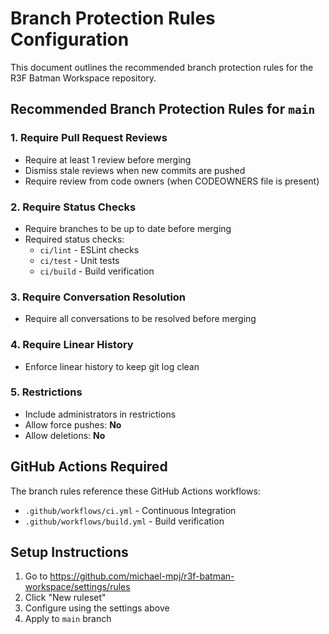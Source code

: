 # Branch Protection Rules Configuration

This document outlines the recommended branch protection rules for the R3F Batman Workspace repository.

## Recommended Branch Protection Rules for `main`

### 1. **Require Pull Request Reviews**

- Require at least 1 review before merging
- Dismiss stale reviews when new commits are pushed
- Require review from code owners (when CODEOWNERS file is present)

### 2. **Require Status Checks**

- Require branches to be up to date before merging
- Required status checks:
  - `ci/lint` - ESLint checks
  - `ci/test` - Unit tests
  - `ci/build` - Build verification

### 3. **Require Conversation Resolution**

- Require all conversations to be resolved before merging

### 4. **Require Linear History**

- Enforce linear history to keep git log clean

### 5. **Restrictions**

- Include administrators in restrictions
- Allow force pushes: **No**
- Allow deletions: **No**

## GitHub Actions Required

The branch rules reference these GitHub Actions workflows:

- `.github/workflows/ci.yml` - Continuous Integration
- `.github/workflows/build.yml` - Build verification

## Setup Instructions

1. Go to <https://github.com/michael-mpj/r3f-batman-workspace/settings/rules>
2. Click "New ruleset"
3. Configure using the settings above
4. Apply to `main` branch
